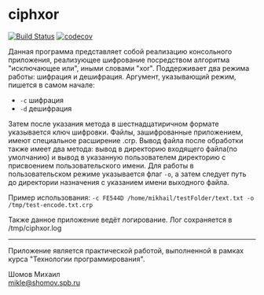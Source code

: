 # ciphxor  


[![Build Status](https://travis-ci.org/shomov/ciphxor.svg?branch=master)](https://travis-ci.org/shomov/ciphxor)
[![codecov](https://codecov.io/gh/shomov/ciphxor/branch/master/graph/badge.svg)](https://codecov.io/gh/shomov/ciphxor)


Данная программа представляет собой реализацию консольного приложения, реализующее шифрование посредством алгоритма "исключающее или", иными словами "xor".
Поддерживает два режима работы: шифрация и дешифрация. Аргумент, указывающий режим, пишется в самом начале:
- `-с`		шифрация
- `-d`		дешифрация

Затем после указания метода в шестнадцатиричном формате указывается ключ шифровки.
Файлы, зашифрованные приложением, имеют специальное расширение .crp.
Вывод файла после обработки также имеет два метода: вывод в директорию входящего файла(по умолчанию) и вывод в указанную пользователем директорию с присвоением пользовательского имени. Для работы в пользовательском режиме указывается флаг `-o`, а затем следует путь до директории назначения с указанием имени выходного файла.

Пример использования:
`-c FE544D /home/mikhail/testFolder/text.txt -o /tmp/test-encode.txt.crp`

Также данное приложение ведёт логирование. Лог сохраняется в /tmp/ciphxor.log


------------

Приложение является практической работой, выполненной в рамках курса "Технологии программирования".

Шомов Михаил  
mikle@shomov.spb.ru
